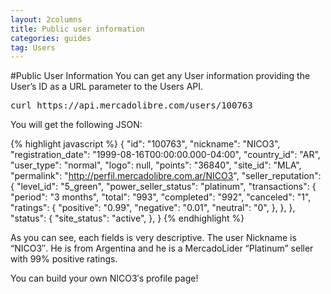 ```yaml
---
layout: 2columns
title: Public user information
categories: guides
tag: Users
---
```


#Public User Information
You can get any User information providing the User’s ID as a URL parameter to the Users API.

<pre class="terminal">
curl https://api.mercadolibre.com/users/100763
</pre>

You will get the following JSON:

{% highlight javascript %}
{
  "id": "100763",
  "nickname": "NICO3",
  "registration_date": "1999-08-16T00:00:00.000-04:00",
  "country_id": "AR",
  "user_type": "normal",
  "logo": null,
  "points": "36840",
  "site_id": "MLA",
  "permalink": "http://perfil.mercadolibre.com.ar/NICO3",
  "seller_reputation": {
    "level_id": "5_green",
    "power_seller_status": "platinum",
    "transactions": {
      "period": "3 months",
      "total": "993",
      "completed": "992",
      "canceled": "1",
      "ratings": {
        "positive": "0.99",
        "negative": "0.01",
        "neutral": "0",
      },
    },
  },
  "status": {
    "site_status": "active",
  },
}
{% endhighlight %}

As you can see, each fields is very descriptive. The user Nickname is “NICO3″. He is from Argentina and he is a MercadoLider “Platinum” seller with 99% positive ratings.

You can build your own NICO3′s profile page!
